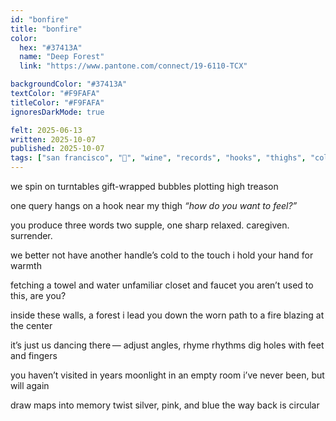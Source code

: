 ```yaml
---
id: "bonfire"
title: "bonfire"
color:
  hex: "#37413A"
  name: "Deep Forest"
  link: "https://www.pantone.com/connect/19-6110-TCX"

backgroundColor: "#37413A"
textColor: "#F9FAFA"
titleColor: "#F9FAFA"
ignoresDarkMode: true

felt: 2025-06-13
written: 2025-10-07
published: 2025-10-07
tags: ["san francisco", "🌿", "wine", "records", "hooks", "thighs", "cold", "warmth", "water", "forest", "fire", "dance", "feet", "fingers", "circles", "silver", "pink", "blue"]
---
```

we spin on turntables
gift-wrapped bubbles
plotting high treason

one query hangs on
a hook near my thigh
_“how do you want to feel?”_

you produce three words
two supple, one sharp
relaxed. caregiven. surrender.

we better not have another
handle’s cold to the touch
i hold your hand for warmth

fetching a towel and water
unfamiliar closet and faucet
you aren’t used to this, are you?

inside these walls, a forest
i lead you down the worn path
to a fire blazing at the center

it’s just us dancing there —
adjust angles, rhyme rhythms
dig holes with feet and fingers

you haven’t visited in years
moonlight in an empty room
i’ve never been, but will again

draw maps into memory
twist silver, pink, and blue
the way back is circular
